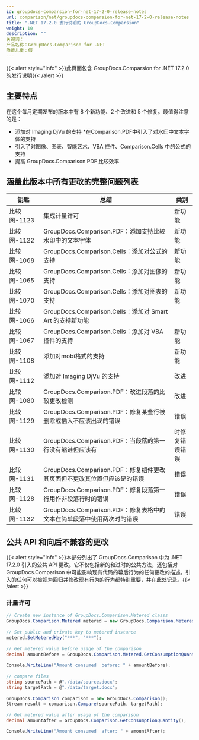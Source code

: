 ```yaml
---
id: groupdocs-comparsion-for-net-17-2-0-release-notes
url: comparison/net/groupdocs-comparsion-for-net-17-2-0-release-notes
title: ".NET 17.2.0 发行说明的 GroupDocs.Comparsion"
weight: 10
description: ""
关键词：
产品名称：GroupDocs.Comparison for .NET
隐藏儿童：假
---
```

{{< alert style="info" >}}此页面包含 GroupDocs.Comparsion for .NET 17.2.0 的发行说明{{< /alert >}}

## 主要特点

在这个每月定期发布的版本中有 8 个新功能、2 个改进和 5 个修复。最值得注意的是：

* 添加对 Imaging DjVu 的支持
*在Comparison.PDF中引入了对水印中文本字体的支持
* 引入了对图像、图表、智能艺术、VBA 控件、Comparison.Cells 中的公式的支持
* 提高 GroupDocs.Comparison.PDF 比较效率

## 涵盖此版本中所有更改的完整问题列表

|钥匙 |总结 |类别 |
| --- | --- | --- |
|比较网-1123 |集成计量许可 |新功能 |
|比较网-1122 | GroupDocs.Comparison.PDF：添加支持比较水印中的文本字体|新功能 |
|比较网-1068 | GroupDocs.Comparison.Cells：添加对公式的支持 |新功能 |
|比较网-1065 | GroupDocs.Comparison.Cells：添加对图像的支持 |新功能 |
|比较网-1070 | GroupDocs.Comparison.Cells：添加对图表的支持 |新功能 |
|比较网-1066 | GroupDocs.Comparison.Cells：添加对 Smart Art 的支持新功能 |
|比较网-1067 | GroupDocs.Comparison.Cells：添加对 VBA 控件的支持 |新功能 |
|比较网-1108 |添加对mobi格式的支持|新功能 |
|比较网-1112 |添加对 Imaging DjVu 的支持 |改进 |
|比较网-1080 | GroupDocs.Comparison.PDF：改进段落的比较更改检测 |改进 |
|比较网-1129 | GroupDocs.Comparison.PDF：修复某些行被删除或插入不应该出现的错误 |错误 |
|比较网-1130 | GroupDocs.Comparison.PDF：当段落的第一行没有缩进但应该有 | 时修复错误错误 |
|比较网-1131 | GroupDocs.Comparison.PDF：修复组件更改其页面但不更改其位置但应该是的错误 |错误 |
|比较网-1128 | GroupDocs.Comparison.PDF：修复段落第一行用作非段落行时的错误 |错误 |
|比较网-1132 | GroupDocs.Comparison.PDF：修复表格中的文本在简单段落中使用两次时的错误 |错误 |

## 公共 API 和向后不兼容的更改

{{< alert style="info" >}}本部分列出了 GroupDocs.Comparison 中为 .NET 17.2.0 引入的公共 API 更改。它不仅包括新的和过时的公共方法，还包括对 GroupDocs.Comparison 中可能影响现有代码的幕后行为的任何更改的描述。引入的任何可以被视为回归并修改现有行为的行为都特别重要，并在此处记录。{{< /alert >}}

### 计量许可



```csharp
// Create new instance of GroupDocs.Comparison.Metered classs
GroupDocs.Comparison.Metered metered = new GroupDocs.Comparison.Metered();
 
// Set public and private key to metered instance
metered.SetMeteredKey("***", "***");
 
// Get metered value before usage of the comparison
decimal amountBefore = GroupDocs.Comparison.Metered.GetConsumptionQuantity();
 
Console.WriteLine("Amount consumed  before: " + amountBefore);
 
// compare files
string sourcePath = @"./data/source.docx";
string targetPath = @"./data/target.docx";
 
GroupDocs.Comparison comparison = new GroupDocs.Comparison();
Stream result = comparison.Compare(sourcePath, targetPath);
 
// Get metered value after usage of the comparison
decimal amountAfter = GroupDocs.Comparison.GetConsumptionQuantity();

Console.WriteLine("Amount consumed  after: " + amountAfter);
```

